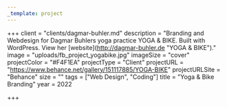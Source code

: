 ```yaml
---
_template: project
---
```


+++
client = "clients/dagmar-buhler.md"
description = "Branding and Webdesign for Dagmar Buhlers yoga practice YOGA & BIKE. Built with WordPress. View her [website](http://dagmar-buhler.de \"YOGA & BIKE\")."
image = "uploads/fb_project_yogabike.jpg"
imageSize = "cover"
projectColor = "#F4F1EA"
projectType = "Client"
projectURL = "https://www.behance.net/gallery/151117885/YOGA-BIKE"
projectURLSite = "Behance"
size = ""
tags = ["Web Design", "Coding"]
title = "Yoga & Bike Branding"
year = 2022

+++
